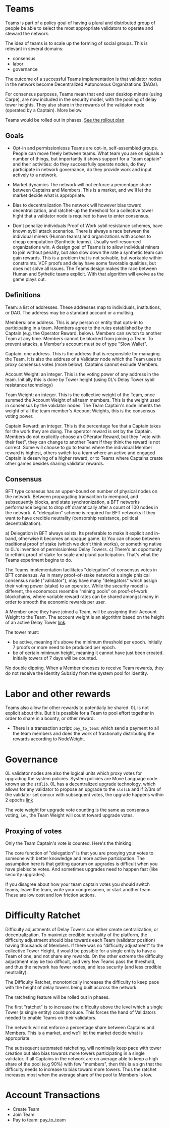 # Teams

Teams is part of a policy goal of having a plural and distributed group of people be able to select the most appropriate validators to operate and steward the network.

The idea of teams is to scale up the forming of social groups. This is relevant in several domains:
- consensus
- labor
- governance

The outcome of a successful Teams implementation is that validator nodes in the network become Decentralized Autonomous Organizations (DAOs). 

For consensus purposes, Teams mean that end user desktop miners (using Carpe), are now included in the security model, with the pooling of delay tower heights. They also share in the rewards of the validator node (operated by a Captain). More below.

Teams would be rolled out in phases. [See the rollout plan](./teams_rollout.md)
## Goals

- Opt-in and permissionlesss
Teams are opt-in, self-assembled groups. People can move freely between teams. What team you are on signals a number of things, but importantly it shows support for a "team captain" and their activities: do they successfully operate nodes, do they participate in network governance, do they provide work and input actively to a network. 


- Market dynamics
The network will not enforce a percentage share between Captains and Members. This is a market, and we'll let the market decide what is appropriate.

- Bias to decentralization
The network will however bias toward decentralization, and ratchet-up the threshold for a collective tower hight that a validator node is required to have to enter consensus.

- Don't penalize individuals
Proof of Work sybil resistance schemes, have known sybil attack scenarios. There is always a race between the individual miners (Human teams) and organizations with access to cheap computation (Synthetic teams). Usually well resourced organizations win. A design goal of Teams is to allow individual miners to join without penalty, but also slow down the rate a synthetic team can gain rewards. This is a problem that is not solvable, but workable within constraints. VDF proofs and delay have some favorable qualities, but does not solve all issues. The Teams design makes the race between Human and Sythetic teams explicit. With that algorithm will evolve as the game plays out.

## Definitions

Team: a list of addresses. These addresses map to individuals, institutions, or DAO. The address may be a standard account or a multisig.

Members: one address. This is any person or entity that opts-in to participating in a team. Members agree to the rules established by the Captain (e.g. the Operator Reward, below). Members can switch to another Team at any time. Members cannot be blocked from joining a Team. To prevent attacks, a Member's account must be of type "Slow Wallet".

Captain: one address. This is the address that is responsible for managing the Team. It is also the address of a Validator node which the Team uses to proxy consensus votes (more below). Captains cannot exclude Members.

Account Weight: an integer. This is the voting power of any address in the team. Initially this is done by Tower height (using 0L's Delay Tower sybil resistance technology)

Team Weight: an integer. This is the collective weight of the Team, once summed the Account Weight of all team members. This is the weight used in consensus by the validator nodes. The Team Captain's node inherits the weight of all the team member's Account Weights, this is the consensus voting power.

Captain Reward: an integer. This is the percentage fee that a Captain takes for the work they are doing. The operator reward is set by the Captain. Members do not explicitly choose an OPerator Reward, but they "vote with their feet", they can change to another Team if they think the reward is not correct. Some will choose to go to teams where the individual Member reward is highest, others switch to a team where an active and engaged Captain is deserving of a higher reward, or to Teams where Captains create other games besides sharing validator rewards.

## Consensus
BFT type consesus has an upper-bound on number of physical nodes on the network. Between propagating transaction to mempool, and subsequently blocks, and state synchronization, a BFT networks performance begins to drop off dramatically after a count of 100 nodes in the network. A "delegation" scheme is required for BFT networks if they want to have credible neutrality (censorship resistance, political decentralization).

a) Delegation in BFT always exists. Its preferable to make it explicit and  in-band, otherwise it becomes an opaque game.
b) You can choose between traditional proof of stake (which we don't think works), or something native to 0L's invention of permissionless Delay Towers.
c) There's an opportunity to rethink proof of stake for scale and plural participation. That's what the Teams experiment begins to do.

The Teams implementation facilitates "delegation" of consensus votes in BFT consensus. As in many proof-of-stake networks a single phisical consensus node ("validator"), may have many "delegators" which assign their voting power (stake) to an operator. While the security model is different, the economocs resemble "mining pools" on proof-of-work blockchains, where variable reward rates can be shared amongst many in order to smooth the economic rewards per user.

A Member once they have joined a Team, will be assigning their Account Weight to the Team. The account weight is an algorithm based on the height of an active Delay Tower [link](../delay_towers/delay_towers_0.md).

The tower must:
- be active, meaning it's above the minimum threshold per epoch. Initially 7 proofs or more need to be produced per epoch.
- be of certain minimum height, meaning it cannot have just been created. Initially towers of 7 days will be counted.

No double dipping. When a Member chooses to receive Team rewards, they do not receive the Identity Subsidy from the system pool for identity.
# Labor and other rewards
Teams also allow for other rewards to potentially be shared. 0L is not explicit about this. But it is possible for a Team to pool effort together in order to share in a bounty, or other reward.

- There is a transaction script: `pay_to_team`: which send a payment to all the team members and does the work of fractionally distributing the rewards according to NodeWeight.

# Governance
0L validator nodes are also the logical units which proxy votes for upgrading the system policies. System policies are Move Language code known as the `stdlib`. 0L has a decentralized upgrade technology, which allows for any validator to propose an upgrade to the `stdlib` and if 2/3rs of the validator set concur with subsequent votes, the upgrade happens within 2 epochs [link](../network-upgrades/stdlib_hot_upgrade.md)

The vote weight for upgrade vote counting is the same as consensus voting, i.e., the Team Weight will count toward upgrade votes.

## Proxying of votes
Only the Team Captain's vote is counted. Here's the thinking:

The core function of "delegation" is that you are proxying your votes to someone with better knowledge and more active participation.  The assumption here is that getting quorum on upgrades is difficult when you have plebiscite votes. And sometimes upgrades need to happen fast (like security upgrades). 

If you disagree about how your team captain votes you should switch teams, leave the team, write your congressmen, or start another team. These are low cost and low friction actions.

# Difficulty Ratchet

Difficulty adjustments of Delay Towers can either create centralization, or decentralization. To maximize credible neutrality of the platform, the difficulty adjustment should bias towards each Team (validator position) having thousands of Members. If there was no "difficulty adjustment" to the collective Tower Height, it would be possible for a single entity to have a Team of one, and not share any rewards. On the other extreme the difficulty adjustment may be too difficult, and very few Teams pass the threshold, and thus the network has fewer nodes, and less security (and less credible neutrality).

The Difficulty Ratchet, monotonically increases the difficulty to keep pace with the height of delay towers being built accross the network.

The ratcheting feature will be rolled out in phases.

The first "ratchet" is to increase the difficulty above the level which a single Tower (a single entity) could produce. This forces the hand of Validators needed to enable Teams on their validators.

The network will not enforce a percentage share between Captains and Members. This is a market, and we'll let the market decide what is appropriate.

The subsequent automated ratcheting, will nominally keep pace with tower creation but also bias towards more towers participating in a single validator. If all Captains in the network are on average able to keep a high share of the pool (e.g 90%) with few "members", then this is a sign that the difficulty needs to increase to bias toward more towers. Thus the ratchet increases most when the average share of the pool to Members is low. 

# Account Transactions

- Create Team
- Join Team
- Pay to team: pay_to_team